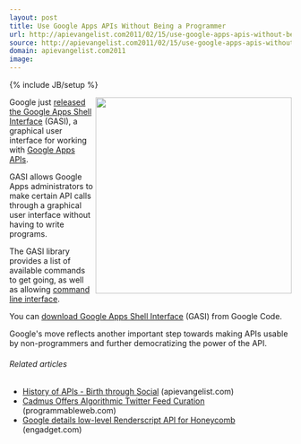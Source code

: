 ```yaml
---
layout: post
title: Use Google Apps APIs Without Being a Programmer
url: http://apievangelist.com2011/02/15/use-google-apps-apis-without-being-a-programmer/
source: http://apievangelist.com2011/02/15/use-google-apps-apis-without-being-a-programmer/
domain: apievangelist.com2011
image: 
---
```

{% include JB/setup %}
<a href="http://google-opensource.blogspot.com/2011/02/use-google-apps-apis-without-writing.html" target="_blank"><img src="http://4.bp.blogspot.com/-VHUtwDjR_-o/TVnGFPWQWfI/AAAAAAAAABg/6A0r7HBToVY/s400/image00.png" alt="" width="350" align="right" /></a>Google just <a href="http://google-opensource.blogspot.com/2011/02/use-google-apps-apis-without-writing.html" target="_blank">released the Google Apps Shell Interface</a> (GASI), a graphical user interface for working with <a href="http://code.google.com/googleapps/" target="_blank">Google Apps APIs</a>.<p></p>
GASI allows Google Apps administrators to make certain API calls through a graphical user interface without having to write programs.<p></p>
The GASI library provides a list of available commands to get going, as well as allowing <a class="zem_slink" title="Command-line interface" rel="wikipedia" href="http://en.wikipedia.org/wiki/Command-line_interface">command line interface</a>.<p></p>
You can <a href="http://code.google.com/p/google-apps-shell/" target="_blank">download Google Apps Shell Interface</a> (GASI) from Google Code.<p></p>
Google's move reflects another important step towards making APIs usable by non-programmers and further democratizing the power of the API.
<h6 class="zemanta-related-title" style="font-size: 1em;">Related articles</h6>
<ul class="zemanta-article-ul">
	<li class="zemanta-article-ul-li"><a href="http://blog.apievangelist.com/2011/02/10/history-of-apis-birth-through-social/">History of APIs - Birth through Social</a> (apievangelist.com)</li>
	<li class="zemanta-article-ul-li"><a href="http://blog.programmableweb.com/2011/02/15/cadmus-offers-algorithmic-twitter-feed-curation/">Cadmus Offers Algorithmic Twitter Feed Curation</a> (programmableweb.com)</li>
	<li class="zemanta-article-ul-li"><a href="http://www.engadget.com/2011/02/11/google-details-low-level-renderscript-api-for-honeycomb/?icid=zemanta">Google details low-level Renderscript API for Honeycomb</a> (engadget.com)</li>
</ul>

